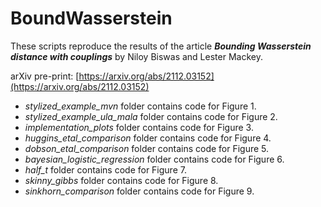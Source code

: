 # BoundWasserstein

These scripts reproduce the results of the article ***Bounding Wasserstein distance with couplings***  by Niloy Biswas and Lester Mackey. 

arXiv pre-print: [https://arxiv.org/abs/2112.03152](https://arxiv.org/abs/2112.03152)

-	*stylized_example_mvn* folder contains code for Figure 1.
-	*stylized_example_ula_mala* folder contains code for Figure 2.
-	*implementation_plots* folder contains code for Figure 3.
-	*huggins_etal_comparison* folder contains code for Figure 4.
-	*dobson_etal_comparison* folder contains code for Figure 5.
-	*bayesian_logistic_regression* folder contains code for Figure 6.
-	*half_t* folder contains code for Figure 7.
-	*skinny_gibbs* folder contains code for Figure 8.
-	*sinkhorn_comparison* folder contains code for Figure 9.


